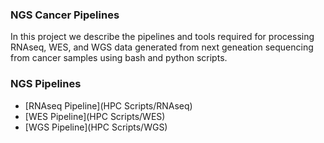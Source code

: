 ### NGS Cancer Pipelines
In this project we describe the pipelines and tools required for processing RNAseq, WES, and WGS data generated from next geneation sequencing from cancer samples using bash and python scripts.

### NGS Pipelines
* [RNAseq Pipeline](HPC Scripts/RNAseq) 
* [WES Pipeline](HPC Scripts/WES) 
* [WGS Pipeline](HPC Scripts/WGS)
